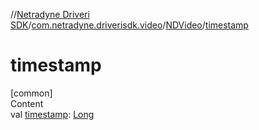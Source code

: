 //[Netradyne Driveri SDK](../../index.md)/[com.netradyne.driverisdk.video](../index.md)/[NDVideo](index.md)/[timestamp](timestamp.md)



# timestamp  
[common]  
Content  
val [timestamp](timestamp.md): [Long](https://kotlinlang.org/api/latest/jvm/stdlib/kotlin/-long/index.html)  



